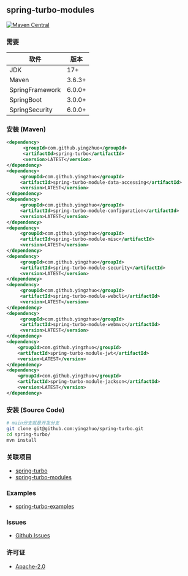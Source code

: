 ## spring-turbo-modules

[![Maven Central](https://img.shields.io/maven-central/v/com.github.yingzhuo/spring-turbo-modules.svg?label=Maven%20Central)](https://search.maven.org/search?q=g:%22com.github.yingzhuo%22%20AND%20a:%22spring-turbo-modules%22)

### 需要

| 软件              | 版本     |
|-----------------|--------|
| JDK             | 17+    |
| Maven           | 3.6.3+ |
| SpringFramework | 6.0.0+ |
| SpringBoot      | 3.0.0+ |
| SpringSecurity  | 6.0.0+ |

### 安装 (Maven)

```xml
<dependency>
      <groupId>com.github.yingzhuo</groupId>
      <artifactId>spring-turbo</artifactId>
      <version>LATEST</version>
</dependency>
<dependency>
     <groupId>com.github.yingzhuo</groupId>
     <artifactId>spring-turbo-module-data-accessing</artifactId>
     <version>LATEST</version>
</dependency>
<dependency>
     <groupId>com.github.yingzhuo</groupId>
     <artifactId>spring-turbo-module-configuration</artifactId>
     <version>LATEST</version>
</dependency>
<dependency>
     <groupId>com.github.yingzhuo</groupId>
     <artifactId>spring-turbo-module-misc</artifactId>
     <version>LATEST</version>
</dependency>
<dependency>
     <groupId>com.github.yingzhuo</groupId>
     <artifactId>spring-turbo-module-security</artifactId>
     <version>LATEST</version>
</dependency>
<dependency>
     <groupId>com.github.yingzhuo</groupId>
     <artifactId>spring-turbo-module-webcli</artifactId>
     <version>LATEST</version>
</dependency>
<dependency>
     <groupId>com.github.yingzhuo</groupId>
     <artifactId>spring-turbo-module-webmvc</artifactId>
     <version>LATEST</version>
</dependency>
<dependency>
    <groupId>com.github.yingzhuo</groupId>
    <artifactId>spring-turbo-module-jwt</artifactId>
    <version>LATEST</version>
</dependency>
<dependency>
    <groupId>com.github.yingzhuo</groupId>
    <artifactId>spring-turbo-module-jackson</artifactId>
    <version>LATEST</version>
</dependency>
```

### 安装 (Source Code)

```bash
# main分支就是开发分支
git clone git@github.com:yingzhuo/spring-turbo.git
cd spring-turbo/
mvn install
```

### 关联项目

* [spring-turbo](https://github.com/yingzhuo/spring-turbo)
* [spring-turbo-modules](https://github.com/yingzhuo/spring-turbo-modules)

### Examples

* [spring-turbo-examples](https://github.com/yingzhuo/spring-turbo-examples)

### Issues

* [Github Issues](https://github.com/yingzhuo/spring-turbo-modules/issues)

### 许可证

* [Apache-2.0](./LICENSE.txt)
